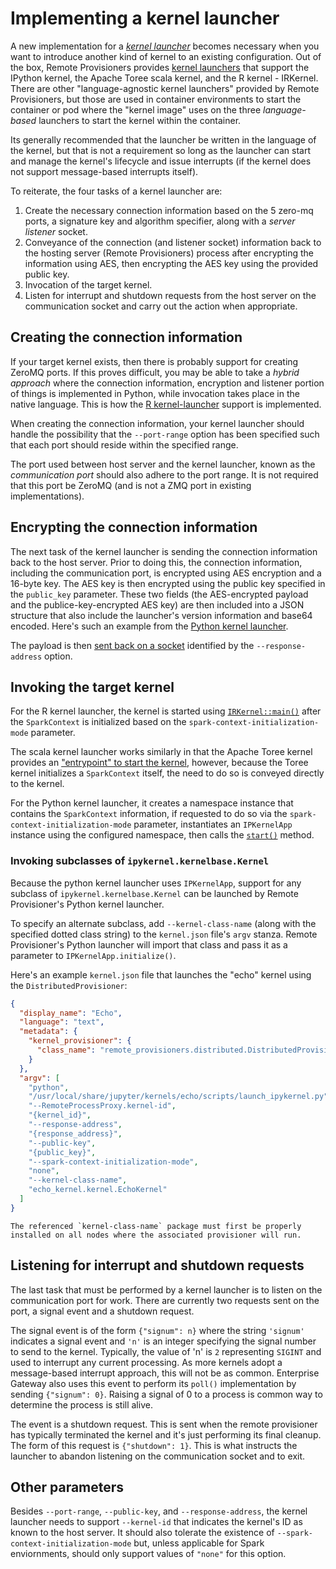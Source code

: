 # Implementing a kernel launcher

A new implementation for a [_kernel launcher_](../contributors/system-architecture.md#kernel-launchers) becomes necessary when you want to introduce another kind of kernel to an existing configuration. Out of the box, Remote Provisioners provides [kernel launchers](https://github.com/jupyter-server/enterprise_gateway/tree/main/etc/kernel-launchers) that support the IPython kernel, the Apache Toree scala kernel, and the R kernel - IRKernel. There are other "language-agnostic kernel launchers" provided by Remote Provisioners, but those are used in container environments to start the container or pod where the "kernel image" uses on the three _language-based_ launchers to start the kernel within the container.

Its generally recommended that the launcher be written in the language of the kernel, but that is not a requirement so long as the launcher can start and manage the kernel's lifecycle and issue interrupts (if the kernel does not support message-based interrupts itself).

To reiterate, the four tasks of a kernel launcher are:

1. Create the necessary connection information based on the 5 zero-mq ports, a signature key and algorithm specifier, along with a _server listener_ socket.
1. Conveyance of the connection (and listener socket) information back to the hosting server (Remote Provisioners) process after encrypting the information using AES, then encrypting the AES key using the provided public key.
1. Invocation of the target kernel.
1. Listen for interrupt and shutdown requests from the host server on the communication socket and carry out the action when appropriate.

## Creating the connection information

If your target kernel exists, then there is probably support for creating ZeroMQ ports. If this proves difficult, you may be able to take a _hybrid approach_ where the connection information, encryption and listener portion of things is implemented in Python, while invocation takes place in the native language. This is how the [R kernel-launcher](https://github.com/jupyter-server/enterprise_gateway/tree/main/etc/kernel-launchers/R/scripts) support is implemented.

When creating the connection information, your kernel launcher should handle the possibility that the `--port-range` option has been specified such that each port should reside within the specified range.

The port used between host server and the kernel launcher, known as the _communication port_ should also adhere to the port range. It is not required that this port be ZeroMQ (and is not a ZMQ port in existing implementations).

## Encrypting the connection information

The next task of the kernel launcher is sending the connection information back to the host server. Prior to doing this, the connection information, including the communication port, is encrypted using AES encryption and a 16-byte key. The AES key is then encrypted using the public key specified in the `public_key` parameter. These two fields (the AES-encrypted payload and the publice-key-encrypted AES key) are then included into a JSON structure that also include the launcher's version information and base64 encoded. Here's such an example from the [Python kernel launcher](https://github.com/jupyter-server/enterprise_gateway/blob/54c8e31d9b17418f35454b49db691d2ce5643c22/etc/kernel-launchers/python/scripts/launch_ipykernel.py#L188-L209).

The payload is then [sent back on a socket](https://github.com/jupyter-server/enterprise_gateway/blob/54c8e31d9b17418f35454b49db691d2ce5643c22/etc/kernel-launchers/python/scripts/launch_ipykernel.py#L212-L256) identified by the `--response-address` option.

## Invoking the target kernel

For the R kernel launcher, the kernel is started using [`IRKernel::main()`](https://github.com/jupyter-server/enterprise_gateway/blob/54c8e31d9b17418f35454b49db691d2ce5643c22/etc/kernel-launchers/R/scripts/launch_IRkernel.R#L252) after the `SparkContext` is initialized based on the `spark-context-initialization-mode` parameter.

The scala kernel launcher works similarly in that the Apache Toree kernel provides an ["entrypoint" to start the kernel](https://github.com/jupyter-server/enterprise_gateway/blob/00d7376b932eacd347b3c32c863691bfbad53b86/etc/kernel-launchers/scala/toree-launcher/src/main/scala/launcher/ToreeLauncher.scala#L332), however, because the Toree kernel initializes a `SparkContext` itself, the need to do so is conveyed directly to the kernel.

For the Python kernel launcher, it creates a namespace instance that contains the `SparkContext` information, if requested to do so via the `spark-context-initialization-mode` parameter, instantiates an `IPKernelApp` instance using the configured namespace, then calls the [`start()`](https://github.com/ipython/ipykernel/blob/6f448d280dadbff7245f4b28b5e210c899d79342/ipykernel/kernelapp.py#L694) method.

### Invoking subclasses of `ipykernel.kernelbase.Kernel`

Because the python kernel launcher uses `IPKernelApp`, support for any subclass of `ipykernel.kernelbase.Kernel` can be launched by Remote Provisioner's Python kernel launcher.

To specify an alternate subclass, add `--kernel-class-name` (along with the specified dotted class string) to the `kernel.json` file's `argv` stanza. Remote Provisioner's Python launcher will import that class and pass it as a parameter to `IPKernelApp.initialize()`.

Here's an example `kernel.json` file that launches the "echo" kernel using the `DistributedProvisioner`:

```JSON
{
  "display_name": "Echo",
  "language": "text",
  "metadata": {
    "kernel_provisioner": {
      "class_name": "remote_provisioners.distributed.DistributedProvisioner"
    }
  },
  "argv": [
    "python",
    "/usr/local/share/jupyter/kernels/echo/scripts/launch_ipykernel.py",
    "--RemoteProcessProxy.kernel-id",
    "{kernel_id}",
    "--response-address",
    "{response_address}",
    "--public-key",
    "{public_key}",
    "--spark-context-initialization-mode",
    "none",
    "--kernel-class-name",
    "echo_kernel.kernel.EchoKernel"
  ]
}
```

```{admonition} Important!
The referenced `kernel-class-name` package must first be properly installed on all nodes where the associated provisioner will run.
```

## Listening for interrupt and shutdown requests

The last task that must be performed by a kernel launcher is to listen on the communication port for work. There are currently two requests sent on the port, a signal event and a shutdown request.

The signal event is of the form `{"signum": n}` where the string `'signum'` indicates a signal event and `'n'` is an integer specifying the signal number to send to the kernel. Typically, the value of 'n' is `2` representing `SIGINT` and used to interrupt any current processing. As more kernels adopt a message-based interrupt approach, this will not be as common. Enterprise Gateway also uses this event to perform its `poll()` implementation by sending `{"signum": 0}`. Raising a signal of 0 to a process is common way to determine the process is still alive.

The event is a shutdown request. This is sent when the remote provisioner has typically terminated the kernel and it's just performing its final cleanup. The form of this request is `{"shutdown": 1}`. This is what instructs the launcher to abandon listening on the communication socket and to exit.

## Other parameters

Besides `--port-range`, `--public-key`, and `--response-address`, the kernel launcher needs to support `--kernel-id` that indicates the kernel's ID as known to the host server. It should also tolerate the existence of `--spark-context-initialization-mode` but, unless applicable for Spark enviornments, should only support values of `"none"` for this option.
